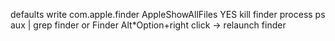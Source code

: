 defaults write com.apple.finder AppleShowAllFiles YES
kill finder process
ps aux | grep finder or Finder
Alt*Option+right click -> relaunch finder
